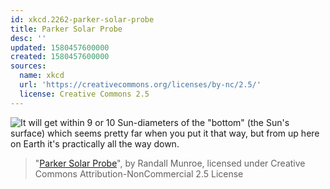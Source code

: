 ```yaml
---
id: xkcd.2262-parker-solar-probe
title: Parker Solar Probe
desc: ''
updated: 1580457600000
created: 1580457600000
sources:
  name: xkcd
  url: 'https://creativecommons.org/licenses/by-nc/2.5/'
  license: Creative Commons 2.5
---
```

![It will get within 9 or 10 Sun-diameters of the "bottom" (the Sun's surface) which seems pretty far when you put it that way, but from up here on Earth it's practically all the way down.](https://imgs.xkcd.com/comics/parker_solar_probe.png)
> "[Parker Solar Probe](https://xkcd.com/2262/)", by Randall Munroe, licensed under Creative Commons Attribution-NonCommercial 2.5 License
